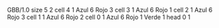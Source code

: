 <gs-board> GBB/1.0
size 5 2
cell 4 1 Azul 6 Rojo 3 
cell 3 1 Azul 6 Rojo 1 
cell 2 1 Azul 6 Rojo 3 
cell 1 1 Azul 6 Rojo 2 
cell 0 1 Azul 6 Rojo 1 Verde 1 
head 0 1
 </gs-board>